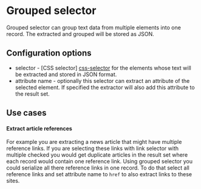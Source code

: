 # Grouped selector

Grouped selector can group text data from multiple elements into one record.
The extracted and grouped will be stored as JSON.

## Configuration options
 * selector - [CSS selector] [css-selector] for the elements whose text will be
 extracted and stored in JSON format.
 * attribute name - optionally this selector can extract an attribute of the
 selected element. If specified the extractor will also add this attribute to
 the result set.

## Use cases

#### Extract article references

For example you are extracting a news article that might have multiple
reference links. If you are selecting these links with link selector with
multiple checked you would get duplicate articles in the result set where each
record would contain one reference link. Using grouped selector you could
serialize all there reference links in one record. To do that select all
reference links and set attribute name to `href` to also extract links to these
sites.

 [css-selector]: ../CSS%20selector.md